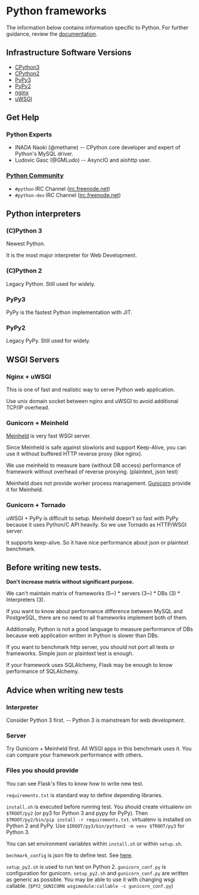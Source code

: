 # Python frameworks

The information below contains information specific to Python. 
For further guidance, review the 
[documentation](http://frameworkbenchmarks.readthedocs.org/en/latest/).

## Infrastructure Software Versions

* [CPython3](https://www.python.org/)
* [CPython2](https://www.python.org/)
* [PyPy3](http://pypy.org/)
* [PyPy2](http://pypy.org/)
* [nginx](http://nginx.org/)
* [uWSGI](https://uwsgi-docs.readthedocs.org/en/latest/)

## Get Help

### Python Experts

* INADA Naoki (@methane) -- CPython core developer and expert of Python's MySQL driver.
* Ludovic Gasc (@GMLudo) -- AsyncIO and aiohttp user.

### [Python Community](https://www.python.org/community/)

* `#python` IRC Channel ([irc.freenode.net](http://freenode.net/))
* `#python-dev` IRC Channel ([irc.freenode.net](http://freenode.net/))

## Python interpreters

### (C)Python 3

Newest Python.

It is the most major interpreter for Web Development.

### (C)Python 2

Legacy Python. Still used for widely.

### PyPy3

PyPy is the fastest Python implementation with JIT.

### PyPy2

Legacy PyPy. Still used for widely.

## WSGI Servers

### Nginx + uWSGI

This is one of fast and realistic way to serve Python web application.

Use unix domain socket between nginx and uWSGI to avoid additional TCP/IP overhead.


### Gunicorn + Meinheld

[Meinheld](https://github.com/mopemope/meinheld) is very fast WSGI server.

Since Meinheld is safe against slowloris and support Keep-Alive, you can use it
without buffered HTTP reverse proxy (like nginx).

We use meinheld to measure bare (without DB access) performance of framework without
overhead of reverse proxying. (plaintext, json test)

Meinheld does not provide worker process management.
[Gunicorn](http://gunicorn.org/) provide it for Meinheld.


### Gunicorn + Tornado

uWSGI + PyPy is difficult to setup.
Meinheld doesn't so fast with PyPy because it uses Python/C API heavily.
So we use Tornado as HTTP/WSGI server.

It supports keep-alive. So it have nice performance about json or plaintext benchmark.


## Before writing new tests.

**Don't increase matrix without significant purpose.**

We can't maintain matrix of frameworks (5~) * servers (3~) * DBs (3) * Interpreters (3).

If you want to know about performance difference between MySQL and PostgreSQL,
there are no need to all frameworks implement both of them.

Additionally, Python is not a good language to measure performance of DBs because
web application written in Python is slower than DBs.

If you want to benchmark http server, you should not port all tests or frameworks.
Simple json or plaintext test is enough.

If your framework uses SQLAlchemy, Flask may be enough to know performance of SQLAlchemy.


## Advice when writing new tests

### Interpreter

Consider Python 3 first. -- Python 3 is mainstream for web development.

### Server

Try Gunicorn + Meinheld first. All WSGI apps in this benchmark uses it. You can compare
your framework performance with others.

### Files you should provide

You can see Flask's files to know how to write new test.

`requirements.txt` is standard way to define depending libraries.

`install.sh` is executed before running test.  You should create virtualenv on `$TROOT/py2`
(or py3 for Python 3 and pypy for PyPy).  Then `$TROOT/py2/bin/pip install -r requirements.txt`.
virtualenv is installed on Python 2 and PyPy.  Use `$IROOT/py3/bin/python3 -m venv $TROOT/py3`
for Python 3.

You can set environment variables within `install.sh` or within `setup.sh`.

`bechmark_config` is json file to define test.
See [here](http://frameworkbenchmarks.readthedocs.org/en/latest/Codebase/Framework-Files/#benchmark-config-file).

`setup_py2.sh` is used to run test on Python 2.  `gunicorn_conf.py` is configuration for gunicorn.
`setup_py2.sh` and `gunicorn_conf.py` are written as generic as possible.
You may be able to use it with changing wsgi callable.  (`$PY2_GUNICORN wsgimodule:callable -c gunicorn_conf.py`)
